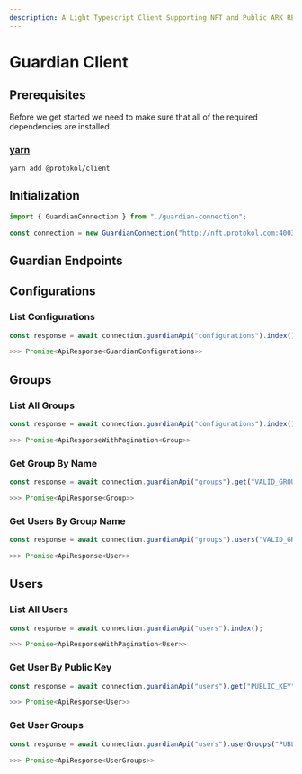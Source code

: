 ```yaml
---
description: A Light Typescript Client Supporting NFT and Public ARK REST API
---
```


# Guardian Client

## Prerequisites <a id="prerequisites"></a>

Before we get started we need to make sure that all of the required dependencies are installed.

### [yarn](https://classic.yarnpkg.com/lang/en/)

```text
yarn add @protokol/client
```

## Initialization

```typescript
import { GuardianConnection } from "./guardian-connection";

const connection = new GuardianConnection("http://nft.protokol.com:4003/api");
```

## Guardian Endpoints

## Configurations

### List Configurations

```typescript
const response = await connection.guardianApi("configurations").index();

>>> Promise<ApiResponse<GuardianConfigurations>>
```

## Groups

### List All Groups

```typescript
const response = await connection.guardianApi("configurations").index();

>>> Promise<ApiResponseWithPagination<Group>>
```

### Get Group By Name

```typescript
const response = await connection.guardianApi("groups").get("VALID_GROUP_NAME");

>>> Promise<ApiResponse<Group>>
```

### Get Users By Group Name

```typescript
const response = await connection.guardianApi("groups").users("VALID_GROUP_NAME");

>>> Promise<ApiResponse<User>>
```

## Users

### List All Users

```typescript
const response = await connection.guardianApi("users").index();

>>> Promise<ApiResponseWithPagination<User>>
```

### Get User By Public Key

```typescript
const response = await connection.guardianApi("users").get("PUBLIC_KEY");

>>> Promise<ApiResponse<User>>
```

### Get User Groups 

```typescript
const response = await connection.guardianApi("users").userGroups("PUBLIC_KEY");

>>> Promise<ApiResponse<UserGroups>>
```








